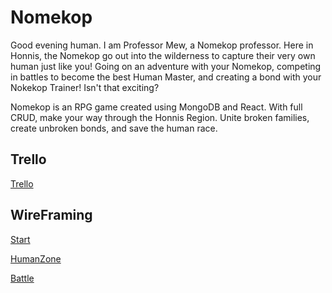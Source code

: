 # Nomekop

Good evening human. I am Professor Mew, a Nomekop professor. Here in Honnis, the Nomekop go out into the wilderness to capture their very own human just like you! Going on an adventure with your Nomekop, competing in battles to become the best Human Master, and creating a bond with your Nokekop Trainer! Isn't that exciting? 

Nomekop is an RPG game created using MongoDB and React. With full CRUD, make your way through the Honnis Region. Unite broken families, create unbroken bonds, and save the human race.

## Trello

[Trello](https://trello.com/b/7VGveBOR/nomekop)

## WireFraming


[Start](https://i.ibb.co/nfdxQxv/Untitled.png)

[HumanZone](]https://i.ibb.co/9w5xFHt/human-zone.png)

[Battle](https://i.ibb.co/fxHpvww/battle.png)
